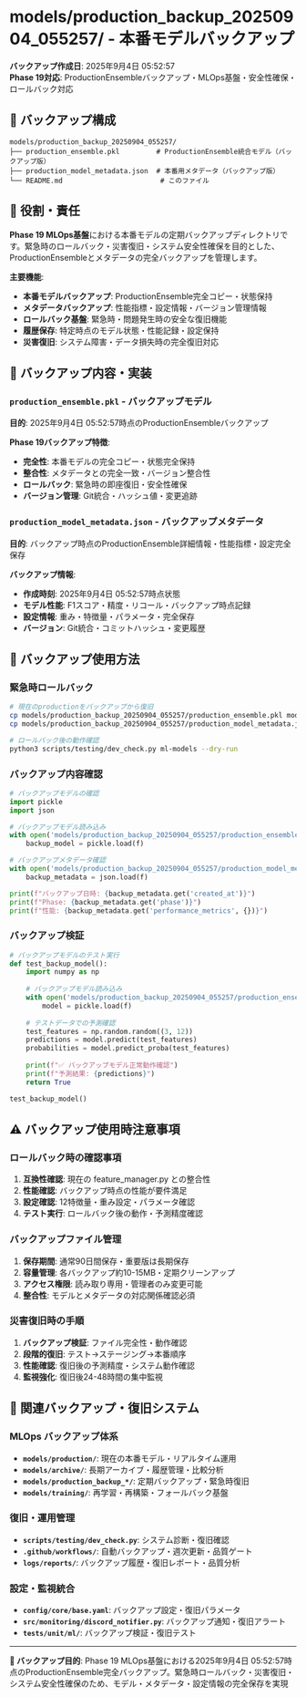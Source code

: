 # models/production_backup_20250904_055257/ - 本番モデルバックアップ

**バックアップ作成日**: 2025年9月4日 05:52:57  
**Phase 19対応**: ProductionEnsembleバックアップ・MLOps基盤・安全性確保・ロールバック対応

## 📂 バックアップ構成

```
models/production_backup_20250904_055257/
├── production_ensemble.pkl         # ProductionEnsemble統合モデル（バックアップ版）
├── production_model_metadata.json  # 本番用メタデータ（バックアップ版）
└── README.md                        # このファイル
```

## 🎯 役割・責任

**Phase 19 MLOps基盤**における本番モデルの定期バックアップディレクトリです。緊急時のロールバック・災害復旧・システム安全性確保を目的とした、ProductionEnsembleとメタデータの完全バックアップを管理します。

**主要機能**:
- **本番モデルバックアップ**: ProductionEnsemble完全コピー・状態保持
- **メタデータバックアップ**: 性能指標・設定情報・バージョン管理情報
- **ロールバック基盤**: 緊急時・問題発生時の安全な復旧機能
- **履歴保存**: 特定時点のモデル状態・性能記録・設定保持
- **災害復旧**: システム障害・データ損失時の完全復旧対応

## 🔧 バックアップ内容・実装

### `production_ensemble.pkl` - バックアップモデル

**目的**: 2025年9月4日 05:52:57時点のProductionEnsembleバックアップ

**Phase 19バックアップ特徴**:
- **完全性**: 本番モデルの完全コピー・状態完全保持
- **整合性**: メタデータとの完全一致・バージョン整合性
- **ロールバック**: 緊急時の即座復旧・安全性確保
- **バージョン管理**: Git統合・ハッシュ値・変更追跡

### `production_model_metadata.json` - バックアップメタデータ

**目的**: バックアップ時点のProductionEnsemble詳細情報・性能指標・設定完全保存

**バックアップ情報**:
- **作成時刻**: 2025年9月4日 05:52:57時点状態
- **モデル性能**: F1スコア・精度・リコール・バックアップ時点記録
- **設定情報**: 重み・特徴量・パラメータ・完全保存
- **バージョン**: Git統合・コミットハッシュ・変更履歴

## 📝 バックアップ使用方法

### **緊急時ロールバック**

```bash
# 現在のproductionをバックアップから復旧
cp models/production_backup_20250904_055257/production_ensemble.pkl models/production/
cp models/production_backup_20250904_055257/production_model_metadata.json models/production/

# ロールバック後の動作確認
python3 scripts/testing/dev_check.py ml-models --dry-run
```

### **バックアップ内容確認**

```python
# バックアップモデルの確認
import pickle
import json

# バックアップモデル読み込み
with open('models/production_backup_20250904_055257/production_ensemble.pkl', 'rb') as f:
    backup_model = pickle.load(f)

# バックアップメタデータ確認
with open('models/production_backup_20250904_055257/production_model_metadata.json', 'r') as f:
    backup_metadata = json.load(f)

print(f"バックアップ日時: {backup_metadata.get('created_at')}")
print(f"Phase: {backup_metadata.get('phase')}")
print(f"性能: {backup_metadata.get('performance_metrics', {})}")
```

### **バックアップ検証**

```python
# バックアップモデルのテスト実行
def test_backup_model():
    import numpy as np
    
    # バックアップモデル読み込み
    with open('models/production_backup_20250904_055257/production_ensemble.pkl', 'rb') as f:
        model = pickle.load(f)
    
    # テストデータでの予測確認
    test_features = np.random.random((3, 12))
    predictions = model.predict(test_features)
    probabilities = model.predict_proba(test_features)
    
    print(f"✅ バックアップモデル正常動作確認")
    print(f"予測結果: {predictions}")
    return True

test_backup_model()
```

## ⚠️ バックアップ使用時注意事項

### **ロールバック時の確認事項**

1. **互換性確認**: 現在の feature_manager.py との整合性
2. **性能確認**: バックアップ時点の性能が要件満足
3. **設定確認**: 12特徴量・重み設定・パラメータ確認
4. **テスト実行**: ロールバック後の動作・予測精度確認

### **バックアップファイル管理**

1. **保存期間**: 通常90日間保存・重要版は長期保存
2. **容量管理**: 各バックアップ約10-15MB・定期クリーンアップ
3. **アクセス権限**: 読み取り専用・管理者のみ変更可能
4. **整合性**: モデルとメタデータの対応関係確認必須

### **災害復旧時の手順**

1. **バックアップ検証**: ファイル完全性・動作確認
2. **段階的復旧**: テスト→ステージング→本番順序
3. **性能確認**: 復旧後の予測精度・システム動作確認
4. **監視強化**: 復旧後24-48時間の集中監視

## 🔗 関連バックアップ・復旧システム

### **MLOps バックアップ体系**
- **`models/production/`**: 現在の本番モデル・リアルタイム運用
- **`models/archive/`**: 長期アーカイブ・履歴管理・比較分析
- **`models/production_backup_*/`**: 定期バックアップ・緊急時復旧
- **`models/training/`**: 再学習・再構築・フォールバック基盤

### **復旧・運用管理**
- **`scripts/testing/dev_check.py`**: システム診断・復旧確認
- **`.github/workflows/`**: 自動バックアップ・週次更新・品質ゲート
- **`logs/reports/`**: バックアップ履歴・復旧レポート・品質分析

### **設定・監視統合**
- **`config/core/base.yaml`**: バックアップ設定・復旧パラメータ
- **`src/monitoring/discord_notifier.py`**: バックアップ通知・復旧アラート
- **`tests/unit/ml/`**: バックアップ検証・復旧テスト

---

**🎯 バックアップ目的**: Phase 19 MLOps基盤における2025年9月4日 05:52:57時点のProductionEnsemble完全バックアップ。緊急時ロールバック・災害復旧・システム安全性確保のため、モデル・メタデータ・設定情報の完全保存を実現